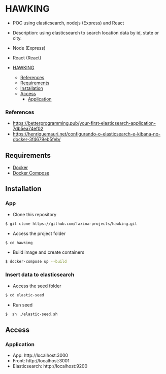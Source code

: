 # HAWKING

- POC using elasticsearch, nodejs (Express) and React 
- Description: using elasticsearch to search location data by id, state or city.
- Node (Express)
- React (React)

- [HAWKING](#hawking)
  - [References](#references)
  - [Requirements](#requirements)
  - [Installation](#installation)
  - [Access](#access)
    - [Application](#application)
  
### References
- https://betterprogramming.pub/your-first-elasticsearch-application-7db5ea74ef02
- https://henriquemauri.net/configurando-o-elasticsearch-e-kibana-no-docker-3f4679eb5feb/

## Requirements

- [Docker](https://www.docker.com/get-started)
- [Docker Compose](https://docs.docker.com/compose/install/)

## Installation

### App
- Clone this repository

```bash
$ git clone https://github.com/faxina-projects/hawking.git
```

- Access the project folder

```bash
$ cd hawking
```

- Build image and create containers

```bash
$ docker-compose up --build
```
### Insert data to elasticsearch
- Access the seed folder

```bash
$ cd elastic-seed
```

- Run seed

```bash
$  sh ./elastic-seed.sh
```

## Access

### Application

- App: http://localhost:3000
- Front: http://localhost:3001
- Elasticsearch: http://localhost:9200
